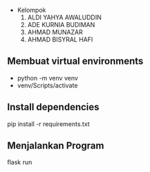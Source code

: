 - Kelompok
  1. ALDI YAHYA AWALUDDIN
  2. ADE KURNIA BUDIMAN
  3. AHMAD MUNAZAR
  4. AHMAD BISYRAL HAFI

## Membuat virtual environments
- python -m venv venv
- venv/Scripts/activate

## Install dependencies
pip install -r requirements.txt

## Menjalankan Program
flask run
